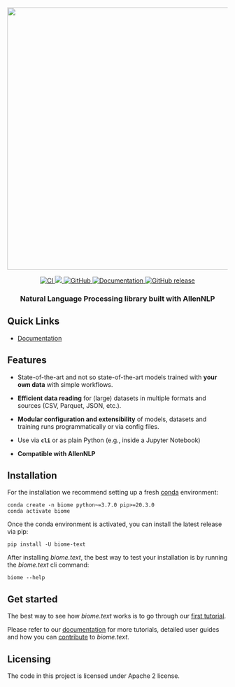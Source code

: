 <p align="center">
    <br>
    <img src="https://github.com/recognai/biome-text/raw/master/docs/biome_text_logo_for_readme.png" width="600"/>
    <br>
<p>
<p align="center">
    <a href="https://github.com/recognai/biome-text/actions">
        <img alt="CI" src="https://github.com/recognai/biome-text/workflows/CI/badge.svg?branch=master&event=push">
    </a>
    <a href="https://codecov.io/gh/recognai/biome-text">
        <img src="https://codecov.io/gh/recognai/biome-text/branch/master/graph/badge.svg?token=943463Z6F7"/>
    </a>
    <a href="https://github.com/recognai/biome-text/blob/master/LICENSE.txt">
        <img alt="GitHub" src="https://img.shields.io/github/license/recognai/biome-text.svg?color=blue">
    </a>
    <a href="https://www.recogn.ai/biome-text/">
        <img alt="Documentation" src="https://img.shields.io/website/http/recognai.github.io/biome-text/index.html.svg?down_color=red&down_message=offline&up_message=online">
    </a>
    <a href="https://github.com/recognai/biome-text/releases">
        <img alt="GitHub release" src="https://img.shields.io/github/release/recognai/biome-text.svg">
    </a>
</p>

<h3 align="center">
<p>Natural Language Processing library built with AllenNLP
</h3>

## Quick Links
- [Documentation](https://recognai.github.io/biome-text/)


## Features
* State-of-the-art and not so state-of-the-art models trained with **your own data** with simple workflows.

* **Efficient data reading** for (large) datasets in multiple formats and sources (CSV, Parquet, JSON, etc.).

* **Modular configuration and extensibility** of models, datasets and training runs programmatically or via config files.

* Use via **`cli`** or as plain Python (e.g., inside a Jupyter Notebook)

* **Compatible with AllenNLP**

## Installation

For the installation we recommend setting up a fresh [conda](https://docs.conda.io/en/latest/miniconda.html) environment:

```shell script
conda create -n biome python~=3.7.0 pip>=20.3.0
conda activate biome
```

Once the conda environment is activated, you can install the latest release via pip:

````shell script
pip install -U biome-text
````

After installing *biome.text*, the best way to test your installation is by running the *biome.text* cli command:

```shell script
biome --help
```

## Get started

The best way to see how *biome.text* works is to go through our [first tutorial](https://recognai.github.io/biome-text/master/documentation/tutorials/1-Training_a_text_classifier.html).

Please refer to our [documentation](https://recognai.github.io/biome-text) for more tutorials, detailed user guides and how you can [contribute](https://recognai.github.io/biome-text/master/documentation/community/1-contributing.html) to *biome.text*.

## Licensing

The code in this project is licensed under Apache 2 license.
